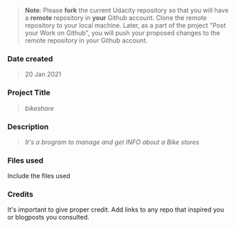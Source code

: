 >**Note**: Please **fork** the current Udacity repository so that you will have a **remote** repository in **your** Github account. Clone the remote repository to your local machine. Later, as a part of the project "Post your Work on Github", you will push your proposed changes to the remote repository in your Github account.

### Date created
> 20 Jan 2021

### Project Title
> *bikeshare*

### Description
> *It's a brogram to manage and get INFO about a Bike stores*

### Files used
Include the files used

### Credits
It's important to give proper credit. Add links to any repo that inspired you or blogposts you consulted.
